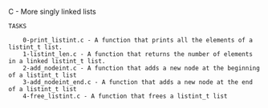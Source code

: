 C - More singly linked lists

	TASKS

		0-print_listint.c - A function that prints all the elements of a listint_t list.
		1-listint_len.c - A function that returns the number of elements in a linked listint_t list.
		2-add_nodeint.c - A function that adds a new node at the beginning of a listint_t list
		3-add_nodeint_end.c - A function that adds a new node at the end of a listint_t list
		4-free_listint.c - A function that frees a listint_t list
